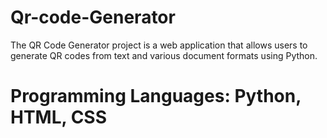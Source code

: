 # Qr-code-Generator
The QR Code Generator project is a web application that allows users to generate QR codes from text and various document formats using Python.
# Programming Languages: Python, HTML, CSS
